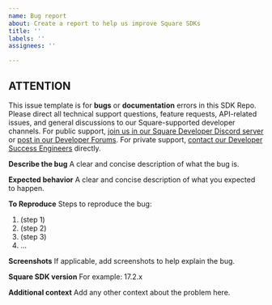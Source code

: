 ```yaml
---
name: Bug report
about: Create a report to help us improve Square SDKs
title: ''
labels: ''
assignees: ''

---
```


## **ATTENTION**
This issue template is for **bugs** or **documentation** errors in this SDK Repo. Please direct all technical support questions, feature requests, API-related issues, and general discussions to our Square-supported developer channels. For public support, [join us in our Square Developer Discord server](https://discord.com/invite/squaredev) or [post in our Developer Forums](https://developer.squareup.com/forums). For private support, [contact our Developer Success Engineers](https://squareup.com/help/us/en/contact?panel=BF53A9C8EF68) directly.

**Describe the bug**
A clear and concise description of what the bug is.

**Expected behavior**
A clear and concise description of what you expected to happen.

**To Reproduce**
Steps to reproduce the bug:
1. (step 1)
2. (step 2)
3. (step 3)
4. ...

**Screenshots**
If applicable, add screenshots to help explain the bug.

**Square SDK version**
For example:  17.2.x

**Additional context**
Add any other context about the problem here.